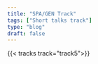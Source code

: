 ```yaml
---
title: "SPA/GEN Track"
tags: ["Short talks track"]
type: "blog"
draft: false
---
```


{{< tracks track="track5">}}


